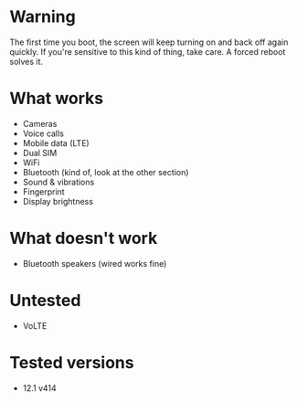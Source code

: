 # Warning

The first time you boot, the screen will keep turning on and back off again quickly. If you're sensitive to this kind of thing, take care. A forced reboot solves it.

# What works

- Cameras
- Voice calls
- Mobile data (LTE)
- Dual SIM
- WiFi
- Bluetooth (kind of, look at the other section)
- Sound & vibrations
- Fingerprint
- Display brightness

# What doesn't work

- Bluetooth speakers (wired works fine)

# Untested

- VoLTE

# Tested versions

- 12.1 v414